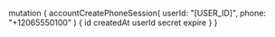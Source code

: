 mutation {
    accountCreatePhoneSession(
        userId: "[USER_ID]",
        phone: "+12065550100"
    ) {
        id
        createdAt
        userId
        secret
        expire
    }
}